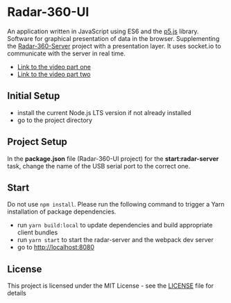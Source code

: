 Radar-360-UI
=====

An application written in JavaScript using ES6 and the [p5.js](https://p5js.org/) library.
Software for graphical presentation of data in the browser. Supplementing the [Radar-360-Server](https://github.com/mserafin/Radar-360-Server) project with a presentation layer. It uses socket.io to communicate with the server in real time.

- [Link to the video part one](https://youtu.be/Co4pfJTjldk)
- [Link to the video part two](https://youtu.be/lTkQq5pIROM)

## Initial Setup
- install the current Node.js LTS version if not already installed
- go to the project directory


## Project Setup
In the **package.json** file (Radar-360-UI project) for the **start:radar-server** task, change the name of the USB serial port to the correct one.


## Start
Do not use ``npm install``. Please run the following command to trigger a Yarn installation of package dependencies.
- run ``yarn build:local`` to update dependencies and build appropriate client bundles
- run ``yarn start`` to start the radar-server and the webpack dev server
- go to [http://localhost:8080](http://localhost:8080)


## License

This project is licensed under the MIT License - see the [LICENSE](LICENSE.md) file for details